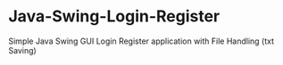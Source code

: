# Java-Swing-Login-Register
Simple Java Swing GUI Login Register application with File Handling (txt Saving)
